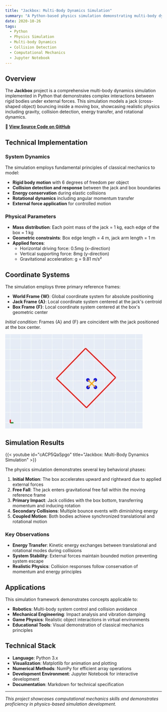 ```yaml
---
title: "Jackbox: Multi-Body Dynamics Simulation"
summary: "A Python-based physics simulation demonstrating multi-body dynamics with collision detection, featuring a bouncing jack inside a moving box with realistic impact forces and rotational motion."
date: 2020-10-26
tags:
  - Python
  - Physics Simulation
  - Multi-body Dynamics
  - Collision Detection
  - Computational Mechanics
  - Jupyter Notebook
---
```


## Overview

The **Jackbox** project is a comprehensive multi-body dynamics simulation implemented in Python that demonstrates complex interactions between rigid bodies under external forces. This simulation models a jack (cross-shaped object) bouncing inside a moving box, showcasing realistic physics including gravity, collision detection, energy transfer, and rotational dynamics.

**🔗 [View Source Code on GitHub](https://github.com/pijuanyu/jackbox)**

## Technical Implementation

### System Dynamics
The simulation employs fundamental principles of classical mechanics to model:
- **Rigid body motion** with 6 degrees of freedom per object
- **Collision detection and response** between the jack and box boundaries
- **Energy conservation** during elastic collisions
- **Rotational dynamics** including angular momentum transfer
- **External force application** for controlled motion

### Physical Parameters
- **Mass distribution**: Each point mass of the jack = 1 kg, each edge of the box = 1 kg
- **Geometric constraints**: Box edge length = 4 m, jack arm length = 1 m
- **Applied forces**:
  - Horizontal driving force: 0.5mg (x-direction)
  - Vertical supporting force: 8mg (y-direction)
  - Gravitational acceleration: g = 9.81 m/s²

## Coordinate Systems

The simulation employs three primary reference frames:
- **World Frame {W}**: Global coordinate system for absolute positioning
- **Jack Frame {A}**: Local coordinate system centered at the jack's centroid
- **Box Frame {F}**: Local coordinate system centered at the box's geometric center

*Initial condition*: Frames {A} and {F} are coincident with the jack positioned at the box center.

![Jackbox System](jackbox.png "Multi-body dynamics simulation showing jack-in-box system")

## Simulation Results

{{< youtube id="cACP5QaSpgo" title="Jackbox: Multi-Body Dynamics Simulation" >}}


The physics simulation demonstrates several key behavioral phases:

1. **Initial Motion**: The box accelerates upward and rightward due to applied external forces
2. **Free Fall**: The jack enters gravitational free fall within the moving reference frame
3. **Primary Impact**: Jack collides with the box bottom, transferring momentum and inducing rotation
4. **Secondary Collisions**: Multiple bounce events with diminishing energy
5. **Coupled Motion**: Both bodies achieve synchronized translational and rotational motion

### Key Observations
- **Energy Transfer**: Kinetic energy exchanges between translational and rotational modes during collisions
- **System Stability**: External forces maintain bounded motion preventing system escape
- **Realistic Physics**: Collision responses follow conservation of momentum and energy principles

## Applications

This simulation framework demonstrates concepts applicable to:
- **Robotics**: Multi-body system control and collision avoidance
- **Mechanical Engineering**: Impact analysis and vibration damping
- **Game Physics**: Realistic object interactions in virtual environments
- **Educational Tools**: Visual demonstration of classical mechanics principles

## Technical Stack

- **Language**: Python 3.x
- **Visualization**: Matplotlib for animation and plotting
- **Numerical Methods**: NumPy for efficient array operations
- **Development Environment**: Jupyter Notebook for interactive development
- **Documentation**: Markdown for technical specification

---

*This project showcases computational mechanics skills and demonstrates proficiency in physics-based simulation development.*
